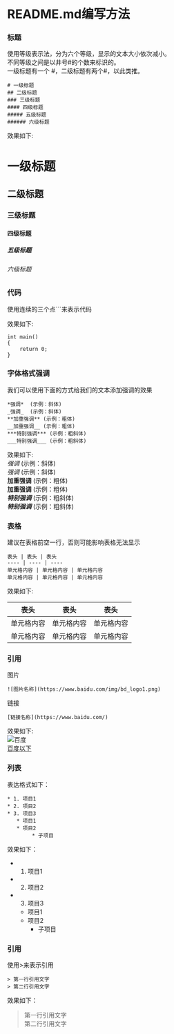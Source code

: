 README.md编写方法
===================================

### 标题
使用等级表示法，分为六个等级，显示的文本大小依次减小。  
不同等级之间是以井号#的个数来标识的。  
一级标题有一个 #，二级标题有两个#，以此类推。  

	# 一级标题  
	## 二级标题  
	### 三级标题  
	#### 四级标题  
	##### 五级标题  
	###### 六级标题  

效果如下:  
# 一级标题  
## 二级标题  
### 三级标题  
#### 四级标题  
##### 五级标题  
###### 六级标题  
  
  
  
### 代码
使用连续的三个点```来表示代码  

效果如下: 
```
int main()
{
	return 0;
}
```
  
  
  
### 字体格式强调
我们可以使用下面的方式给我们的文本添加强调的效果  

	*强调*  (示例：斜体)  
	_强调_  (示例：斜体)  
	**加重强调** (示例：粗体)  
	__加重强调__ (示例：粗体)  
	***特别强调*** (示例：粗斜体)  
	___特别强调___ (示例：粗斜体)  

效果如下:  
*强调*  (示例：斜体)  
_强调_  (示例：斜体)  
**加重强调** (示例：粗体)  
__加重强调__ (示例：粗体)  
***特别强调*** (示例：粗斜体)  
___特别强调___ (示例：粗斜体)  
  
  
  

### 表格
建议在表格前空一行，否则可能影响表格无法显示  

	
	表头 | 表头 | 表头
	---- | ---- | ----
	单元格内容 | 单元格内容 | 单元格内容
	单元格内容 | 单元格内容 | 单元格内容

效果如下:  

 表头 | 表头 | 表头
 ---- | ---- | ----  
 单元格内容 | 单元格内容 | 单元格内容 
 单元格内容 | 单元格内容 | 单元格内容  
  
  
  

### 引用

图片  
```
![图片名称](https://www.baidu.com/img/bd_logo1.png)
```
链接  
```
[链接名称](https://www.baidu.com/) 
```
效果如下:  
![百度](https://www.baidu.com/img/bd_logo1.png)  
[百度以下](https://www.baidu.com/)    
  
  
  
### 列表
表达格式如下：  
```
* 1. 项目1  
* 2. 项目2  
* 3. 项目3  
   * 项目1  
   * 项目2 
		* 子项目
```
效果如下：  
* 1. 项目1  
* 2. 项目2  
* 3. 项目3  
   * 项目1  
   * 项目2  
		* 子项目  
  
  

### 引用
使用>来表示引用  
```
> 第一行引用文字
> 第二行引用文字
```
效果如下：
> 第一行引用文字  
> 第二行引用文字   

